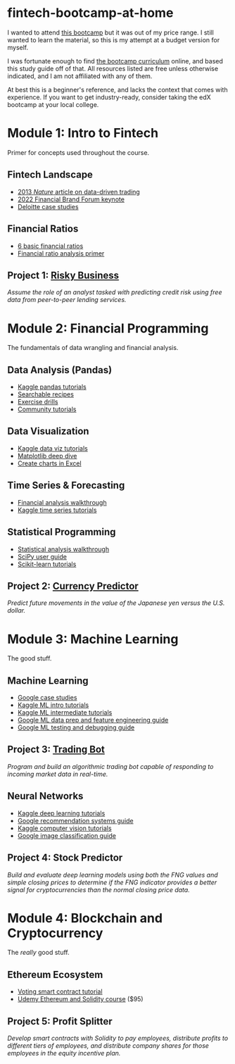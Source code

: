 # fintech-bootcamp-at-home
I wanted to attend [this bootcamp](https://www.edx.org/boot-camps/fintech) but it was out of my price range. I still wanted to learn the material, so this is my attempt at a budget version for myself. 

I was fortunate enough to find [the bootcamp curriculum](./Rice%20Fintech%20Bootcamp%20Curriculum%20Overview%202020-2021.pdf) online, and based this study guide off of that. All resources listed are free unless otherwise indicated, and I am not affiliated with any of them.

At best this is a beginner's reference, and lacks the context that comes with experience. If you want to get industry-ready, consider taking the edX bootcamp at your local college.

# Module 1: Intro to Fintech
Primer for concepts used throughout the course.

## Fintech Landscape
- [2013 *Nature* article on data-driven trading](https://www.nature.com/articles/srep01684)
- [2022 Financial Brand Forum keynote](https://youtu.be/XJZovt0w3cU)
- [Deloitte case studies](https://www2.deloitte.com/us/en/pages/finance-transformation/articles/finance-digital-transformation-case-studies.html)

## Financial Ratios
- [6 basic financial ratios](https://www.investopedia.com/financial-edge/0910/6-basic-financial-ratios-and-what-they-tell-you.aspx)
- [Financial ratio analysis primer](https://www.investopedia.com/terms/r/ratioanalysis.asp)

## Project 1: [Risky Business](./project-1-risky-business.ipynb)
*Assume the role of an analyst tasked with predicting credit risk using free data from peer-to-peer lending services.*

# Module 2: Financial Programming
The fundamentals of data wrangling and financial analysis.

## Data Analysis (Pandas)
- [Kaggle pandas tutorials](https://www.kaggle.com/learn/pandas)
- [Searchable recipes](https://www.skytowner.com/explore/pandas_recipes_reference)
- [Exercise drills](https://github.com/guipsamora/pandas_exercises)
- [Community tutorials](https://pandas.pydata.org/pandas-docs/stable/getting_started/tutorials.html)

## Data Visualization
- [Kaggle data viz tutorials](https://www.kaggle.com/learn/data-visualization)
- [Matplotlib deep dive](https://nbviewer.org/github/matplotlib/AnatomyOfMatplotlib/tree/master/)
- [Create charts in Excel](https://pandas-xlsxwriter-charts.readthedocs.io/)

## Time Series & Forecasting
- [Financial analysis walkthrough](https://nbviewer.org/github/twiecki/financial-analysis-python-tutorial/tree/master/)
- [Kaggle time series tutorials](https://www.kaggle.com/learn/time-series)

## Statistical Programming
- [Statistical analysis walkthrough](https://randalolson.com/2012/08/06/statistical-analysis-made-easy-in-python/)
- [SciPy user guide](https://docs.scipy.org/doc/scipy/tutorial/index.html)
- [Scikit-learn tutorials](https://scikit-learn.org/stable/tutorial/index.html)

## Project 2: [Currency Predictor](./project-2-currency-predictor.ipynb)
*Predict future movements in the value of the Japanese yen versus the U.S. dollar.*

# Module 3: Machine Learning
The good stuff.

## Machine Learning
- [Google case studies](https://pair.withgoogle.com/guidebook/case-studies)
- [Kaggle ML intro tutorials](https://www.kaggle.com/learn/intro-to-machine-learning)
- [Kaggle ML intermediate tutorials](https://www.kaggle.com/learn/intermediate-machine-learning)
- [Google ML data prep and feature engineering guide](https://developers.google.com/machine-learning/data-prep)
- [Google ML testing and debugging guide](https://developers.google.com/machine-learning/testing-debugging)

## Project 3: [Trading Bot](./project-3-trading-bot.ipynb)
*Program and build an algorithmic trading bot capable of responding to incoming market data in real-time.*

## Neural Networks
- [Kaggle deep learning tutorials](https://www.kaggle.com/learn/intro-to-deep-learning)
- [Google recommendation systems guide](https://developers.google.com/machine-learning/recommendation)
- [Kaggle computer vision tutorials](https://www.kaggle.com/learn/computer-vision)
- [Google image classification guide](https://developers.google.com/machine-learning/practica/image-classification)

## Project 4: Stock Predictor
*Build and evaluate deep learning models using both the FNG values and simple closing prices to determine if the FNG indicator provides a better signal for cryptocurrencies than the normal closing price data.*

# Module 4: Blockchain and Cryptocurrency
The *really* good stuff.

## Ethereum Ecosystem
- [Voting smart contract tutorial](https://medium.com/buildbear/a-step-by-step-guide-to-building-and-deploying-a-voting-smart-contract-on-the-blockchain-468665034c9e)
- [Udemy Ethereum and Solidity course](https://www.udemy.com/course/ethereum-and-solidity-the-complete-developers-guide/) ($95)

## Project 5: Profit Splitter
*Develop smart contracts with Solidity to pay employees, distribute profits to different tiers of employees, and distribute company shares for those employees in the equity incentive plan.*
